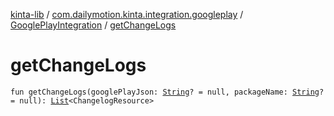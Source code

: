 [kinta-lib](../../index.md) / [com.dailymotion.kinta.integration.googleplay](../index.md) / [GooglePlayIntegration](index.md) / [getChangeLogs](./get-change-logs.md)

# getChangeLogs

`fun getChangeLogs(googlePlayJson: `[`String`](https://kotlinlang.org/api/latest/jvm/stdlib/kotlin/-string/index.html)`? = null, packageName: `[`String`](https://kotlinlang.org/api/latest/jvm/stdlib/kotlin/-string/index.html)`? = null): `[`List`](https://kotlinlang.org/api/latest/jvm/stdlib/kotlin.collections/-list/index.html)`<ChangelogResource>`